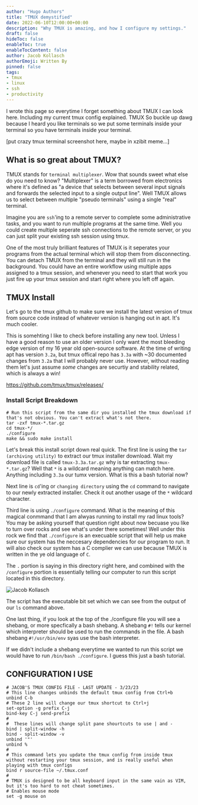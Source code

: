 ```yaml
---
author: "Hugo Authors"
title: "TMUX demystified"
date: 2022-06-10T12:00:00+00:00
description: "Why TMUX is amazing, and how I configure my settings."
draft: false
hideToc: false
enableToc: true
enableTocContent: false
author: Jacob Kollasch
authorEmoji: Written By
pinned: false
tags: 
- tmux
- linux
- ssh
- productivity
---
```

I wrote this page so everytime I forget something about TMUX I can look here. Including my current tmux config explained. TMUX So buckle up dawg because I heard you like terminals so we put some terminals inside your terminal so you have terminals inside your terminal.

[put crazy tmux terminal screenshot here, maybe in xzibit meme...]

## What is so great about TMUX?
TMUX stands for `terminal multiplexer`. Wow that sounds sweet what else do you need to know? "Multiplexer" is a term borrowed from electronics where it's defined as "a device that selects between several input signals and forwards the selected input to a single output line". Well TMUX allows us to select between multiple "pseudo terminals" using a single "real" terminal.

Imagine you are `ssh`'ing to a remote server to complete some administrative tasks, and you want to run multiple programs at the same time. Well you could create multiple seperate ssh connections to the remote server, or you can just split your existing ssh session using tmux.

One of the most truly brilliant features of TMUX is it seperates your programs from the actual terminal which will stop them from disconnecting. You can detach TMUX from the terminal and they will still run in the background. You could have an entire workflow using multiple apps assigned to a tmux session, and whenever you need to start that work you just fire up your tmux session and start right where you left off again. 

## TMUX Install
Let's go to the tmux github to make sure we install the latest version of tmux from source code instead of whatever version is hanging out in apt. It's much cooler.

This is somehting I like to check before installing any new tool. Unless I have a good reason to use an older version I only want the most bleeding edge version of my 16 year old open-source software. At the time of writing apt has version `3.2a`, but tmux offical repo has `3.3a` with ~30 documented changes from `3.2a` that I will probably never use. However, without reading them let's just assume *some* changes are securtiy and stability related, which is always a win!

https://github.com/tmux/tmux/releases/

### Install Script Breakdown

```
# Run this script from the same dir you installed the tmux download if that's not obvious. You can't extract what's not there.
tar -zxf tmux-*.tar.gz
cd tmux-*/
./configure
make && sudo make install
```
Let's break this install script down real quick. The first line is using the `tar (archiving utility)` to extract our tmux installer download. Wait my download file is called `tmux-3.3a.tar.gz` why is tar extracting `tmux-*.tar.gz`? Well that `*` is a wildcard meaning anything can match here. Anything including `3.3a` our tumx version. What is this a bash tutorial now?

Next line is `cd`'ing or `changing directory` using the `cd` command to navigate to our newly extracted installer. Check it out another usage of the `*` wildcard character.

Third line is using `./configure` command. What is the meaning of this magical conmmand that I am alwyas running to install my rad linux tools? You may be asking yourself that question right about now becuase you like to turn over rocks and see what's under there sometimes! Well under this rock we find that `./configure` is an execuable script that will help us make sure our system has the neccesary dependencies for our program to run. It will also check our system has a C complier we can use because TMUX is written in the ye old language of `C`.

The `.` portion is saying in this directory right here, and combined with the `/configure` portion is essentially telling our computer to run this script located in this directory.

![Jacob Kollasch](/tmux-demystified-images/configure-file-1.jpg)

The script has the executable bit set which we can see from the output of our `ls` command above.

One last thing, if you look at the top of the ./configure file you will see a shebang, or more specfically a bash shebang. A shebang `#!` tells our kernel which interpreter should be used to run the commands in the file. A bash shebang `#!/usr/bin/env` syas use the bash interpreter.

If we didn't include a shebang everytime we wanted to run this script we would have to run `/bin/bash ./configure`. I guess this just a bash tutorial.

## CONFIGURATION I USE
```
# JACOB'S TMUX CONFIG FILE - LAST UPDATE - 3/23/23
# This line changes unbinds the default tmux config from Ctrl+b
unbind C-b
# These 2 line will change our tmux shortcut to Ctrl+j
set-option -g prefix C-j
bind-key C-j send-prefix
#
#  These lines will change split pane shourtcuts to use | and -
bind | split-window -h
bind - split-window -v
unbind '"'
unbind %
#
# This command lets you update the tmux config from inside tmux without restarting your tmux session, and is really useful when playing with tmux configs
bind r source-file ~/.tmux.conf
# 
# TMUX is designed to be all keyboard input in the same vain as VIM, but it's too hard to not cheat sometimes.
# Enables mouse mode
set -g mouse on
```